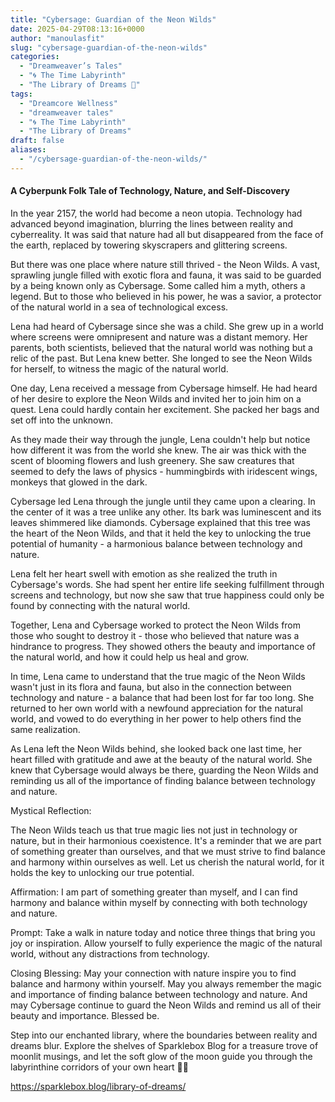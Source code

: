 ```yaml
---
title: "Cybersage: Guardian of the Neon Wilds"
date: 2025-04-29T08:13:16+0000
author: "manoulasfit"
slug: "cybersage-guardian-of-the-neon-wilds"
categories:
  - "Dreamweaver’s Tales"
  - "🌀 The Time Labyrinth"
  - "The Library of Dreams 📜"
tags:
  - "Dreamcore Wellness"
  - "dreamweaver tales"
  - "🌀 The Time Labyrinth"
  - "The Library of Dreams"
draft: false
aliases:
  - "/cybersage-guardian-of-the-neon-wilds/"
---
```

####  A Cyberpunk Folk Tale of Technology, Nature, and Self-Discovery

In the year 2157, the world had become a neon utopia. Technology had advanced beyond imagination, blurring the lines between reality and cyberreality. It was said that nature had all but disappeared from the face of the earth, replaced by towering skyscrapers and glittering screens.

But there was one place where nature still thrived - the Neon Wilds. A vast, sprawling jungle filled with exotic flora and fauna, it was said to be guarded by a being known only as Cybersage. Some called him a myth, others a legend. But to those who believed in his power, he was a savior, a protector of the natural world in a sea of technological excess.

Lena had heard of Cybersage since she was a child. She grew up in a world where screens were omnipresent and nature was a distant memory. Her parents, both scientists, believed that the natural world was nothing but a relic of the past. But Lena knew better. She longed to see the Neon Wilds for herself, to witness the magic of the natural world.

One day, Lena received a message from Cybersage himself. He had heard of her desire to explore the Neon Wilds and invited her to join him on a quest. Lena could hardly contain her excitement. She packed her bags and set off into the unknown.

As they made their way through the jungle, Lena couldn't help but notice how different it was from the world she knew. The air was thick with the scent of blooming flowers and lush greenery. She saw creatures that seemed to defy the laws of physics - hummingbirds with iridescent wings, monkeys that glowed in the dark.

Cybersage led Lena through the jungle until they came upon a clearing. In the center of it was a tree unlike any other. Its bark was luminescent and its leaves shimmered like diamonds. Cybersage explained that this tree was the heart of the Neon Wilds, and that it held the key to unlocking the true potential of humanity - a harmonious balance between technology and nature.

Lena felt her heart swell with emotion as she realized the truth in Cybersage's words. She had spent her entire life seeking fulfillment through screens and technology, but now she saw that true happiness could only be found by connecting with the natural world.

Together, Lena and Cybersage worked to protect the Neon Wilds from those who sought to destroy it - those who believed that nature was a hindrance to progress. They showed others the beauty and importance of the natural world, and how it could help us heal and grow.

In time, Lena came to understand that the true magic of the Neon Wilds wasn't just in its flora and fauna, but also in the connection between technology and nature - a balance that had been lost for far too long. She returned to her own world with a newfound appreciation for the natural world, and vowed to do everything in her power to help others find the same realization.

As Lena left the Neon Wilds behind, she looked back one last time, her heart filled with gratitude and awe at the beauty of the natural world. She knew that Cybersage would always be there, guarding the Neon Wilds and reminding us all of the importance of finding balance between technology and nature.

Mystical Reflection:

The Neon Wilds teach us that true magic lies not just in technology or nature, but in their harmonious coexistence. It's a reminder that we are part of something greater than ourselves, and that we must strive to find balance and harmony within ourselves as well. Let us cherish the natural world, for it holds the key to unlocking our true potential.

Affirmation: I am part of something greater than myself, and I can find harmony and balance within myself by connecting with both technology and nature.

Prompt: Take a walk in nature today and notice three things that bring you joy or inspiration. Allow yourself to fully experience the magic of the natural world, without any distractions from technology.

Closing Blessing: May your connection with nature inspire you to find balance and harmony within yourself. May you always remember the magic and importance of finding balance between technology and nature. And may Cybersage continue to guard the Neon Wilds and remind us all of their beauty and importance. Blessed be.

Step into our enchanted library, where the boundaries between reality and dreams blur. Explore the shelves of Sparklebox Blog for a treasure trove of moonlit musings, and let the soft glow of the moon guide you through the labyrinthine corridors of your own heart 🌙✨

https://sparklebox.blog/library-of-dreams/